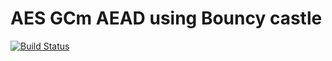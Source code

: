 # AES GCm AEAD using Bouncy castle

[![Build Status](https://travis-ci.org/shibut12/bouncycastle-aes-gcm.svg?branch=master)](https://travis-ci.org/shibut12/bouncycastle-aes-gcm)